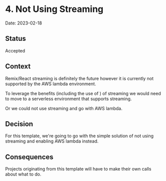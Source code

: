 # 4. Not Using Streaming

Date: 2023-02-18

## Status

Accepted

## Context

Remix/React streaming is definitely the future however it is currently not supported by the
AWS lambda environment.

To leverage the benefits (including the use of <Suspense>) of streaming we would need to move to a serverless environment that
supports streaming.

Or we could not use streaming and go with AWS lambda.

## Decision

For this template, we're going to go with the simple solution of not using streaming and
enabling AWS lambda instead.

## Consequences

Projects originating from this template will have to make their own calls about what to do.
